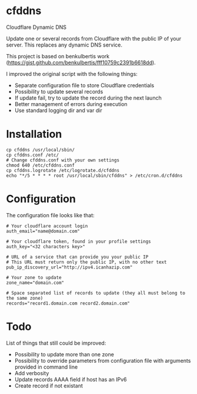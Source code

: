 # cfddns
Cloudflare Dynamic DNS 

Update one or several records from Cloudflare with the public IP of your server. This replaces any dynamic DNS service.

This project is based on benkulbertis work (https://gist.github.com/benkulbertis/fff10759c2391b6618dd).

I improved the original script with the following things:
- Separate configuration file to store Cloudflare credentials
- Possibility to update several records
- If update fail, try to update the record during the next launch
- Better management of errors during execution
- Use standard logging dir and var dir

# Installation

```shell
cp cfddns /usr/local/sbin/
cp cfddns.conf /etc/
# Change cfddns.conf with your own settings
chmod 640 /etc/cfddns.conf
cp cfddns.logrotate /etc/logrotate.d/cfddns
echo "*/5 * * * * root /usr/local/sbin/cfddns" > /etc/cron.d/cfddns
```

# Configuration

The configuration file looks like that:

```
# Your cloudflare account login
auth_email="name@domain.com"

# Your cloudflare token, found in your profile settings
auth_key="<32 characters key>"

# URL of a service that can provide you your public IP
# This URL must return only the public IP, with no other text
pub_ip_discovery_url="http://ipv4.icanhazip.com"

# Your zone to update
zone_name="domain.com"

# Space separated list of records to update (they all must belong to the same zone)
records="record1.domain.com record2.domain.com"
```

# Todo

List of things that still could be improved:
- Possibility to update more than one zone
- Possibility to override parameters from configuration file with arguments provided in command line
- Add verbosity
- Update records AAAA field if host has an IPv6
- Create record if not existant
